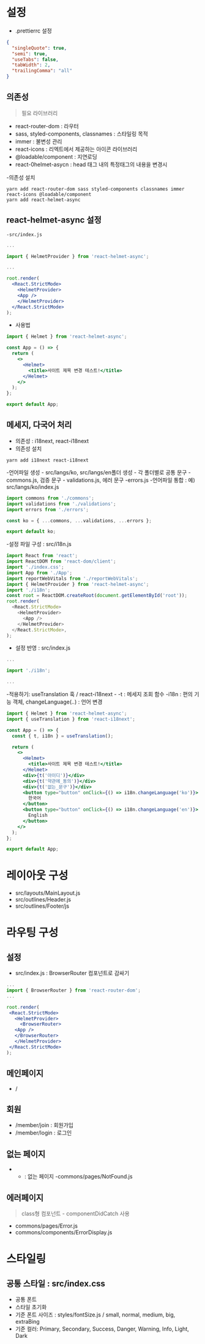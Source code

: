 # 설정

- .prettierrc 설정

```json
{
  "singleQuote": true,
  "semi": true,
  "useTabs": false,
  "tabWidth": 2,
  "trailingComma": "all"
}
```

## 의존성

> 필요 라이브러리

- react-router-dom : 라우터
- sass, styled-components, classnames : 스타일링 목적
- immer : 불변성 관리
- react-icons : 리엑트에서 제공하는 아이콘 라이브러리
- @loadable/component : 지연로딩
- react-0helmet-asycn : head 태그 내의 특정태그의 내용을 변경시

-의존성 설치

```
yarn add react-router-dom sass styled-components classnames immer react-icons @loadable/component
yarn add react-helmet-async
```

## react-helmet-async 설정

    -src/index.js

```jsx
...

import { HelmetProvider } from 'react-helmet-async';

...

root.render(
  <React.StrictMode>
    <HelmetProvider>
    <App />
    </HelmetProvider>
  </React.StrictMode>
);

```

- 사용법

```jsx
import { Helmet } from 'react-helmet-async';

const App = () => {
  return (
    <>
      <Helmet>
        <title>사이트 제목 변경 테스트!</title>
      </Helmet>
    </>
  );
};

export default App;
```

## 메세지, 다국어 처리

- 의존성 : i18next, react-i18next
- 의존성 설치

```
yarn add i18next react-i18next
```

-언어파일 생성 - src/langs/ko, src/langs/en폴더 생성 - 각 폴더별로 공통 문구 - commons.js, 검증 문구 - validations.js, 에러 문구 -errors.js -언어파일 통합 : 예) src/langs/ko/index.js

```javascript
import commons from './commons';
import validations from './validations';
import errors from './errors';

const ko = { ...commons, ...validations, ...errors };

export default ko;
```

-설정 파일 구성 : src/i18n.js

```javascript
import React from 'react';
import ReactDOM from 'react-dom/client';
import './index.css';
import App from './App';
import reportWebVitals from './reportWebVitals';
import { HelmetProvider } from 'react-helmet-async';
import './i18n';
const root = ReactDOM.createRoot(document.getElementById('root'));
root.render(
  <React.StrictMode>
    <HelmetProvider>
      <App />
    </HelmetProvider>
  </React.StrictMode>,
);
```

- 설정 반영 : src/index.js

```javascript
...

import './i18n';

...

```

-적용하기: useTranslation 훅 / react-i18next -
-t : 메세지 조회 함수
-i18n : 편의 기능 객체, changeLanguage(..) : 언어 변경

```jsx
import { Helmet } from 'react-helmet-async';
import { useTranslation } from 'react-i18next';

const App = () => {
  const { t, i18n } = useTranslation();

  return (
    <>
      <Helmet>
        <title>사이트 제목 변경 테스트!</title>
      </Helmet>
      <div>{t('아이디')}</div>
      <div>{t('약관에_동의')}</div>
      <div>{t('없는_문구')}</div>
      <button type="button" onClick={() => i18n.changeLanguage('ko')}>
        한국어
      </button>
      <button type="button" onClick={() => i18n.changeLanguage('en')}>
        English
      </button>
    </>
  );
};

export default App;
```

# 레이아웃 구성

- src/layouts/MainLayout.js
- src/outlines/Header.js
- src/outlines/Footer/js

# 라우팅 구성

## 설정

- src/index.js : BrowserRouter 컴포넌트로 감싸기

```jsx
...
import { BrowserRouter } from 'react-router-dom';
...

root.render(
 <React.StrictMode>
   <HelmetProvider>
     <BrowserRouter>
   <App />
   </BrowserRouter>
   </HelmetProvider>
 </React.StrictMode>
);
```

## 메인페이지

- /

## 회원

- /member/join : 회원가입
- /member/login : 로그인

## 없는 페이지

- - : 없는 페이지 -commons/pages/NotFound.js

## 에러페이지

> class형 컴포넌트 - componentDidCatch 사용

- commons/pages/Error.js
- commons/components/ErrorDisplay.js

# 스타일링

## 공통 스타일 : src/index.css

- 공통 폰트
- 스타일 초기화
- 기준 폰트 사이즈 : styles/fontSize.js / small, normal, medium, big, extraBing
- 기준 컬러: Primary, Secondary, Success, Danger, Warning, Info, Light, Dark